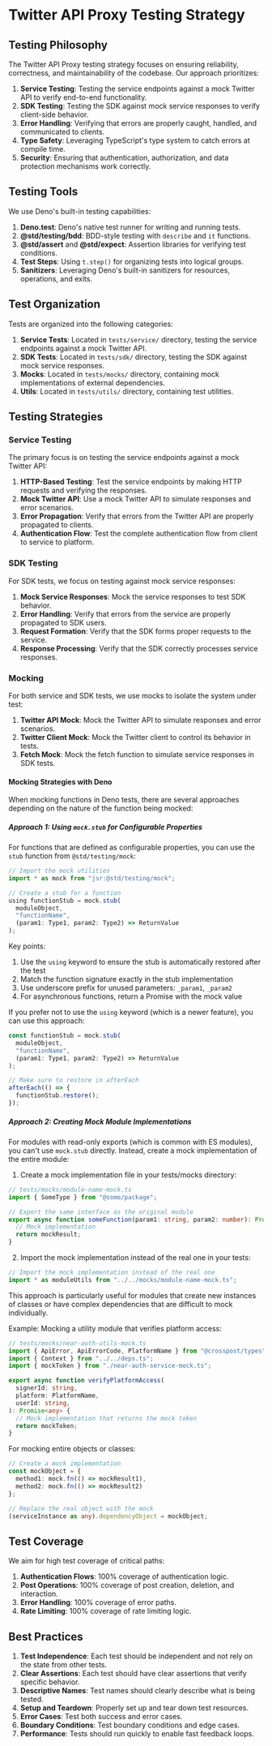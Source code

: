 # Twitter API Proxy Testing Strategy

## Testing Philosophy

The Twitter API Proxy testing strategy focuses on ensuring reliability, correctness, and maintainability of the codebase. Our approach prioritizes:

1. **Service Testing**: Testing the service endpoints against a mock Twitter API to verify end-to-end functionality.
2. **SDK Testing**: Testing the SDK against mock service responses to verify client-side behavior.
3. **Error Handling**: Verifying that errors are properly caught, handled, and communicated to clients.
4. **Type Safety**: Leveraging TypeScript's type system to catch errors at compile time.
5. **Security**: Ensuring that authentication, authorization, and data protection mechanisms work correctly.

## Testing Tools

We use Deno's built-in testing capabilities:

1. **Deno.test**: Deno's native test runner for writing and running tests.
2. **@std/testing/bdd**: BDD-style testing with `describe` and `it` functions.
3. **@std/assert** and **@std/expect**: Assertion libraries for verifying test conditions.
4. **Test Steps**: Using `t.step()` for organizing tests into logical groups.
5. **Sanitizers**: Leveraging Deno's built-in sanitizers for resources, operations, and exits.

## Test Organization

Tests are organized into the following categories:

1. **Service Tests**: Located in `tests/service/` directory, testing the service endpoints against a mock Twitter API.
2. **SDK Tests**: Located in `tests/sdk/` directory, testing the SDK against mock service responses.
3. **Mocks**: Located in `tests/mocks/` directory, containing mock implementations of external dependencies.
4. **Utils**: Located in `tests/utils/` directory, containing test utilities.

## Testing Strategies

### Service Testing

The primary focus is on testing the service endpoints against a mock Twitter API:

1. **HTTP-Based Testing**: Test the service endpoints by making HTTP requests and verifying the responses.
2. **Mock Twitter API**: Use a mock Twitter API to simulate responses and error scenarios.
3. **Error Propagation**: Verify that errors from the Twitter API are properly propagated to clients.
4. **Authentication Flow**: Test the complete authentication flow from client to service to platform.

### SDK Testing

For SDK tests, we focus on testing against mock service responses:

1. **Mock Service Responses**: Mock the service responses to test SDK behavior.
2. **Error Handling**: Verify that errors from the service are properly propagated to SDK users.
3. **Request Formation**: Verify that the SDK forms proper requests to the service.
4. **Response Processing**: Verify that the SDK correctly processes service responses.

### Mocking

For both service and SDK tests, we use mocks to isolate the system under test:

1. **Twitter API Mock**: Mock the Twitter API to simulate responses and error scenarios.
2. **Twitter Client Mock**: Mock the Twitter client to control its behavior in tests.
3. **Fetch Mock**: Mock the fetch function to simulate service responses in SDK tests.

#### Mocking Strategies with Deno

When mocking functions in Deno tests, there are several approaches depending on the nature of the function being mocked:

##### Approach 1: Using `mock.stub` for Configurable Properties

For functions that are defined as configurable properties, you can use the `stub` function from `@std/testing/mock`:

```typescript
// Import the mock utilities
import * as mock from "jsr:@std/testing/mock";

// Create a stub for a function
using functionStub = mock.stub(
  moduleObject, 
  "functionName", 
  (param1: Type1, param2: Type2) => ReturnValue
);
```

Key points:
1. Use the `using` keyword to ensure the stub is automatically restored after the test
2. Match the function signature exactly in the stub implementation
3. Use underscore prefix for unused parameters: `_param1`, `_param2`
4. For asynchronous functions, return a Promise with the mock value

If you prefer not to use the `using` keyword (which is a newer feature), you can use this approach:

```typescript
const functionStub = mock.stub(
  moduleObject, 
  "functionName", 
  (param1: Type1, param2: Type2) => ReturnValue
);

// Make sure to restore in afterEach
afterEach(() => {
  functionStub.restore();
});
```

##### Approach 2: Creating Mock Module Implementations

For modules with read-only exports (which is common with ES modules), you can't use `mock.stub` directly. Instead, create a mock implementation of the entire module:

1. Create a mock implementation file in your tests/mocks directory:

```typescript
// tests/mocks/module-name-mock.ts
import { SomeType } from "@some/package";

// Export the same interface as the original module
export async function someFunction(param1: string, param2: number): Promise<SomeType> {
  // Mock implementation
  return mockResult;
}
```

2. Import the mock implementation instead of the real one in your tests:

```typescript
// Import the mock implementation instead of the real one
import * as moduleUtils from "../../mocks/module-name-mock.ts";
```

This approach is particularly useful for modules that create new instances of classes or have complex dependencies that are difficult to mock individually.

Example: Mocking a utility module that verifies platform access:

```typescript
// tests/mocks/near-auth-utils-mock.ts
import { ApiError, ApiErrorCode, PlatformName } from "@crosspost/types";
import { Context } from "../../deps.ts";
import { mockToken } from "./near-auth-service-mock.ts";

export async function verifyPlatformAccess(
  signerId: string,
  platform: PlatformName,
  userId: string,
): Promise<any> {
  // Mock implementation that returns the mock token
  return mockToken;
}
```

For mocking entire objects or classes:

```typescript
// Create a mock implementation
const mockObject = {
  method1: mock.fn(() => mockResult1),
  method2: mock.fn(() => mockResult2)
};

// Replace the real object with the mock
(serviceInstance as any).dependencyObject = mockObject;
```

## Test Coverage

We aim for high test coverage of critical paths:

1. **Authentication Flows**: 100% coverage of authentication logic.
2. **Post Operations**: 100% coverage of post creation, deletion, and interaction.
3. **Error Handling**: 100% coverage of error paths.
4. **Rate Limiting**: 100% coverage of rate limiting logic.

## Best Practices

1. **Test Independence**: Each test should be independent and not rely on the state from other tests.
2. **Clear Assertions**: Each test should have clear assertions that verify specific behavior.
3. **Descriptive Names**: Test names should clearly describe what is being tested.
4. **Setup and Teardown**: Properly set up and tear down test resources.
5. **Error Cases**: Test both success and error cases.
6. **Boundary Conditions**: Test boundary conditions and edge cases.
7. **Performance**: Tests should run quickly to enable fast feedback loops.

